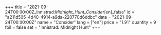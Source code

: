 +++
title = "2021-09-24T00:00:00Z_Innistrad:_Midnight_Hunt_Consider_[en]_false"
id = "a211d505-4d40-4914-a9da-220770d6ddbc"
date = "2021-09-24T00:00:00Z"
name = "Consider"
lang = ["en"]
price = "1.91"
quantity = 9
foil = false
set = "Innistrad: Midnight Hunt"
+++
